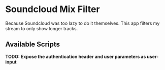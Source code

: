 # Soundcloud Mix Filter

Because Soundcloud was too lazy to do it themselves. This app filters my stream to only show longer tracks.

## Available Scripts



**TODO: Expose the authentication header and user parameters as user-input**


